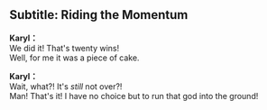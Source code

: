 # 

  
## Subtitle: Riding the Momentum
  
**Karyl：**  
We did it! That's twenty wins!  
Well, for me it was a piece of cake.  
  
**Karyl：**  
Wait, what?! It's *still* not over?!  
Man! That's it! I have no choice but to run that god into the ground!  
